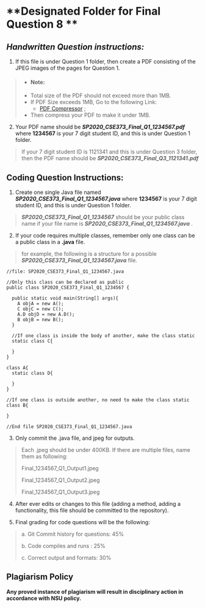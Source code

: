 # **Designated Folder for Final Question 8 **

## _Handwritten Question instructions:_

1. If this file is under Question 1 folder, then create a PDF consisting of the JPEG images of the pages for Question 1.

>* #### Note:
>  * Total size of the PDF should not exceed more than 1MB.
>  * If PDF Size exceeds 1MB, Go to the following Link:
>    * [PDF Compressor](https://www.ilovepdf.com/compress_pdf) ;
>  * Then compress your PDF to make it under 1MB.

2. Your PDF name should be _**SP2020_CSE373_Final_Q1_1234567.pdf**_ where **1234567** is your 7 digit student ID, and this is under Question 1 folder.

> If your 7 digit student ID is 1121341 and this is under Question 3 folder, then the PDF name should be _**SP2020_CSE373_Final_Q3_1121341.pdf**_

## Coding Question Instructions:

1. Create one single Java file named _**SP2020_CSE373_Final_Q1_1234567.java**_ where **1234567** is your 7 digit student ID, and this is under Question 1 folder.

> _**SP2020_CSE373_Final_Q1_1234567**_ should be your public class name if your file name is _**SP2020_CSE373_Final_Q1_1234567.java**_ .

2. If your code requires multiple classes, remember only one class can be a public class in a **.java** file.

> for example, the following is a structure for a possible _**SP2020_CSE373_Final_Q1_1234567.java**_ file.

```
//file: SP2020_CSE373_Final_Q1_1234567.java

//Only this class can be declared as public
public class SP2020_CSE373_Final_Q1_1234567 {

  public static void main(String[] args){
    A objA = new A();
    C objC = new C();
    A.D objD = new A.D();
    B objB = new B();
  }

  //If one class is inside the body of another, make the class static
  static class C{

  }
}

class A{
  static class D{

  }
}

//If one class is outside another, no need to make the class static
class B{

}

//End file SP2020_CSE373_Final_Q1_1234567.java
```

3. Only commit the .java file, and jpeg for outputs.
> Each .jpeg should be under 400KB. If there are multiple files, name them as following:
>
> Final_1234567_Q1_Output1.jpeg
>
> Final_1234567_Q1_Output2.jpeg
>
> Final_1234567_Q1_Output3.jpeg


4. After ever edits or changes to this file (adding a method, adding a functionality, this file should be committed to the repository).

5. Final grading for code questions will be the following:
>
> a. Git Commit history for questions: 45%
>
> b. Code compiles and runs : 25%
>
> c. Correct output and formats: 30%

## Plagiarism Policy
**Any proved instance of plagiarism will result in disciplinary action in accordance with NSU policy.**
